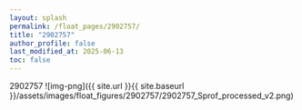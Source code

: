 ```yaml
---
layout: splash
permalink: /float_pages/2902757/
title: "2902757"
author_profile: false
last_modified_at: 2025-06-13
toc: false
---
```

 
2902757
![img-png]({{ site.url }}{{ site.baseurl }}/assets/images/float_figures/2902757/2902757_Sprof_processed_v2.png)